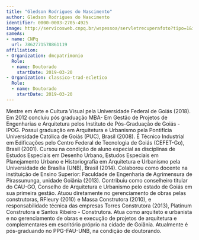 ```yaml
---
title: "Gledson Rodrigues do Nascimento"
author: Gledson Rodrigues do Nascimento
identifier: 0000-0003-2705-4925
image: http://servicosweb.cnpq.br/wspessoa/servletrecuperafoto?tipo=1&id=K8761928P2
sameAs:
- name: CNPq
  url: 7862771578861119
affiliation:
- Organization: dmcpatrimonio
  Role:
  - name: Doutorado
    startDate: 2019-03-20
- Organization: classico-trad-ecletico
  Role:
  - name: Doutorado
    startDate: 2019-03-20
---
```


Mestre em Arte e Cultura Visual pela Universidade Federal de Goiás
(2018). Em 2012 concluiu pós graduação MBA- Em Gestão de Projetos de
Engenharias e Arquitetura pelos Instituto de Pós-Graduação de Goiás -
IPOG. Possui graduação em Arquitetura e Urbanismo pela Pontifícia
Universidade Católica de Goiás (PUC), Brasil (2008). É Técnico
Industrial em Edificações pelo Centro Federal de Tecnologia de Goiás
(CEFET-Go), Brasil (2001). Cursou na condição de aluno especial as
disciplinas de Estudos Especiais em Desenho Urbano, Estudos Especiais em
Planejamento Urbano e Historiografia em Arquitetura e Urbanismo pela
Universidade de Brasília (UNB), Brasil (2014). Colaborou como docente na
instituição de Ensino Superior: Faculdade de Engenharia de Agrimensura
de Pirassununga, unidade Goiânia (2013). Contribuiu como conselheiro
titular do CAU-GO, Conselho de Arquitetura e Urbanismo pelo estado de
Goiás em sua primeira gestão. Atuou diretamente no gerenciamento de
obras pelas construtoras, RFleury (2010) e Massa Construtora (2010), e
responsabilidade técnica das empresas Torres Construtora (2013),
Platinum Construtora e Santos Ribeiro - Construtora. Atua como arquiteto
e urbanista e no gerenciamento de obras e execução de projetos de
arquitetura e complementares em escritório próprio na cidade de Goiânia.
Atualmente é pós-graduando no PPG-FAU-UNB, na condição de doutorando. 

